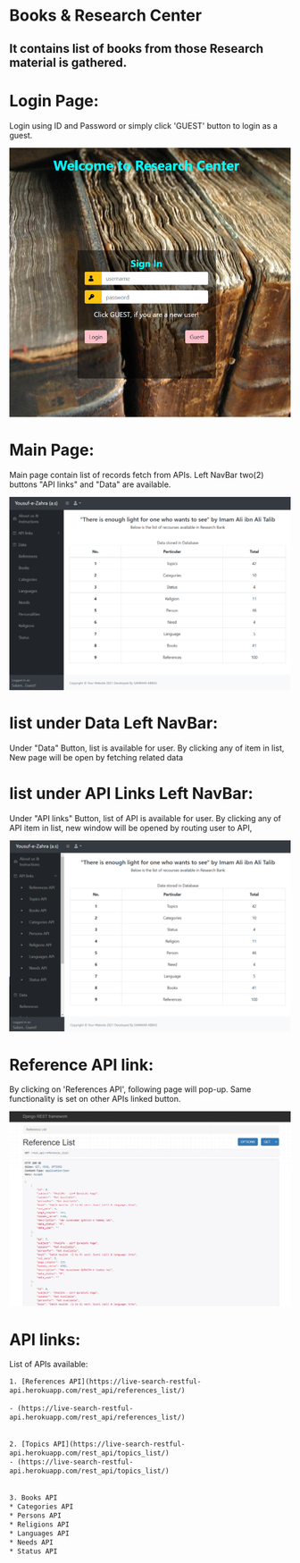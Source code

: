 # Books & Research Center
It contains list of books from those Research material is gathered.
-------------------------------------------------------------------

# Login Page:
Login using ID and Password or simply click 'GUEST' button to login
as a guest.

![Alt Text](readmeImage/siginIn_page.png "SignIn page")

# Main Page:
Main page contain list of records fetch from APIs.
Left NavBar two(2) buttons "API links" and "Data" are available.

![Alt Text](readmeImage/main_page.png "Main page")

# list under Data Left NavBar:

Under "Data" Button, list is available for user.
By clicking any of item in list, New page will be open by fetching related data

# list under API Links Left NavBar:

Under "API links" Button, list of API is available for user.
By clicking any of API item in list, new window will be opened by routing 
user to API,

![Alt Text](readmeImage/api_page.png "API button")

# Reference API link:

By clicking on 'References API', following page will pop-up.
Same functionality is set on other APIs linked button.

![Alt Text](readmeImage/reference_page.png "Reference API")

# API links:

List of APIs available:

    1. [References API](https://live-search-restful-api.herokuapp.com/rest_api/references_list/) 
    
    - (https://live-search-restful-api.herokuapp.com/rest_api/references_list/)


    2. [Topics API](https://live-search-restful-api.herokuapp.com/rest_api/topics_list/) 
    - (https://live-search-restful-api.herokuapp.com/rest_api/topics_list/)


    3. Books API
    * Categories API
    * Persons API
    * Religions API
    * Languages API
    * Needs API
    * Status API